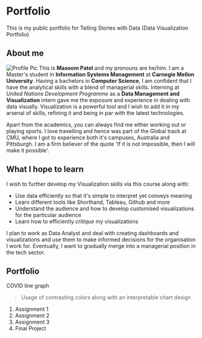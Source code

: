 # Portfolio
This is my public portfolio for Telling Stories with Data (Data Visualization Portfolio)

## About me
![Profile Pic](https://user-images.githubusercontent.com/30127254/138990046-d154b66d-5cc9-40b8-b999-fa2450bba031.jpg)
This is **Masoom Patel** and my pronouns are he/him. I am a Master's student in **Information Systems Management** at **Carnegie Mellon University**. Having a bachelors in **Computer Science**, I am confident that I have the analytical skills with a blend of managerial skills. Interning at _United Nations Development Programme_ as a **Data Management and Visualization** intern gave me the exposure and experience in dealing with data visually. Visualization is a powerful tool and I wish to add it in my arsenal of skills, refining it and being in par with the latest technologies.

Apart from the academics, you can always find me either working out or playing sports. I love travelling and hence was part of the Global track at CMU, where I got to experience both it's campuses, Australia and Pittsburgh. I am a firm believer of the quote 'If it is not impossible, then I will make it possible'.

## What I hope to learn
I wish to further develop my Visualization skills via this course along with:
* Use data efficiently so that it's simple to interpret yet conveys meaning
* Learn different tools like Shorthand, Tableau, Github and more
* Understand the audience and how to develop customised visualizations for the particular audience
* Learn how to efficiently _critique_ my visualizations

I plan to work as Data Analyst and deal with creating dashboards and visualizations and use them to make informed decisions for the organisation I work for. Eventually, I want to gradually merge into a managerial position in the tech sector.




## Portfolio

COVID line graph  
>Usage of contrasting colors along with an interpretable chart design

<script src="https://public.flourish.studio/resources/embed.js"></script>


1. Assignment 1
2. Assignment 2
3. Assignment 3
4. Final Project

